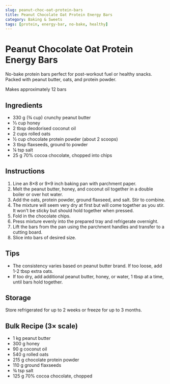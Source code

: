 ```yaml
---
slug: peanut-choc-oat-protein-bars
title: Peanut Chocolate Oat Protein Energy Bars
category: Baking & Sweets
tags: [protein, energy-bar, no-bake, healthy]
---
```


# Peanut Chocolate Oat Protein Energy Bars

No-bake protein bars perfect for post-workout fuel or healthy snacks. Packed with peanut butter, oats, and protein powder.

Makes approximately 12 bars

## Ingredients

- 330 g (¾ cup) crunchy peanut butter
- ⅓ cup honey
- 2 tbsp deodorised coconut oil
- 2 cups rolled oats
- ½ cup chocolate protein powder (about 2 scoops)
- 3 tbsp flaxseeds, ground to powder
- ¼ tsp salt
- 25 g 70% cocoa chocolate, chopped into chips

## Instructions

1. Line an 8×8 or 9×9 inch baking pan with parchment paper.
2. Melt the peanut butter, honey, and coconut oil together in a double boiler or over hot water.
3. Add the oats, protein powder, ground flaxseed, and salt. Stir to combine.
4. The mixture will seem very dry at first but will come together as you stir. It won't be sticky but should hold together when pressed.
5. Fold in the chocolate chips.
6. Press mixture evenly into the prepared tray and refrigerate overnight.
7. Lift the bars from the pan using the parchment handles and transfer to a cutting board.
8. Slice into bars of desired size.

## Tips

- The consistency varies based on peanut butter brand. If too loose, add 1-2 tbsp extra oats.
- If too dry, add additional peanut butter, honey, or water, 1 tbsp at a time, until bars hold together.

## Storage

Store refrigerated for up to 2 weeks or freeze for up to 3 months.

## Bulk Recipe (3× scale)

- 1 kg peanut butter
- 300 g honey
- 90 g coconut oil
- 540 g rolled oats
- 215 g chocolate protein powder
- 110 g ground flaxseeds
- ¾ tsp salt
- 125 g 70% cocoa chocolate, chopped
